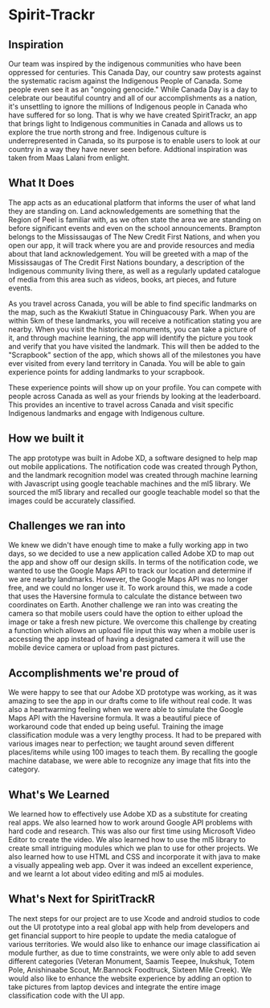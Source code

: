 # Spirit-Trackr
## Inspiration 
Our team was inspired by the indigenous communities who have been oppressed for centuries. This Canada Day, our country saw protests against the systematic racism against the Indigenous People of Canada. Some people even see it as an "ongoing genocide." While Canada Day is a day to celebrate our beautiful country and all of our accomplishments as a nation, it's unsettling to ignore the millions of Indigenous people in Canada who have suffered for so long. That is why we have created SpiritTrackr, an app that brings light to Indigenous communities in Canada and allows us to explore the true north strong and free. Indigenous culture is underrepresented in Canada, so its purpose is to enable users to look at our country in a way they have never seen before. Addtional inspiration was taken from Maas Lalani from enlight.


## What It Does
The app acts as an educational platform that informs the user of what land they are standing on. Land acknowledgements are something that the Region of Peel is familiar with, as we often state the area we are standing on before significant events and even on the school announcements. Brampton belongs to the Mississaugas of The New Credit First Nations, and when you open our app, it will track where you are and provide resources and media about that land acknowledgement. You will be greeted with a map of the Mississaugas of The Credit First Nations boundary, a description of the Indigenous community living there, as well as a regularly updated catalogue of media from this area such as videos, books, art pieces, and future events. 

As you travel across Canada, you will be able to find specific landmarks on the map, such as the Kwakiutl Statue in Chinguacousy Park. When you are within 5km of these landmarks, you will receive a notification stating you are nearby. When you visit the historical monuments, you can take a picture of it, and through machine learning, the app will identify the picture you took and verify that you have visited the landmark. This will then be added to the "Scrapbook" section of the app, which shows all of the milestones you have ever visited from every land territory in Canada. You will be able to gain experience points for adding landmarks to your scrapbook.

These experience points will show up on your profile. You can compete with people across Canada as well as your friends by looking at the leaderboard. This provides an incentive to travel across Canada and visit specific Indigenous landmarks and engage with Indigenous culture. 

## How we built it 
The app prototype was built in Adobe XD, a software designed to help map out mobile applications. The notification code was created through Python, and the landmark recognition model was created through machine learning with Javascript using google teachable machines and the ml5 library. We sourced the ml5 library and recalled our google teachable model so that the images could be accurately classified. 

## Challenges we ran into 
We knew we didn't have enough time to make a fully working app in two days, so we decided to use a new application called Adobe XD to map out the app and show off our design skills. In terms of the notification code, we wanted to use the Google Maps API to track our location and determine if we are nearby landmarks. However, the Google Maps API was no longer free, and we could no longer use it. To work around this, we made a code that uses the Haversine formula to calculate the distance between two coordinates on Earth. Another challenge we ran into was creating the camera so that mobile users could have the option to either upload the image or take a fresh new picture. We overcome this challenge by creating a function which allows an upload file input this way when a mobile user is accessing the app instead of having a designated camera it will use the mobile device camera or upload from past pictures.   

## Accomplishments we're proud of 
We were happy to see that our Adobe XD prototype was working, as it was amazing to see the app in our drafts come to life without real code. It was also a heartwarming feeling when we were able to simulate the Google Maps API with the Haversine formula. It was a beautiful piece of workaround code that ended up being useful. Training the image classification module was a very lengthy process. It had to be prepared with various images near to perfection; we taught around seven different places/items while using 100 images to teach them. By recalling the google machine database, we were able to recognize any image that fits into the category. 


## What's We Learned 
We learned how to effectively use Adobe XD as a substitute for creating real apps. We also learned how to work around Google API problems with hard code and research. This was also our first time using Microsoft Video Editor to create the video.  We also learned how to use the ml5 library to create small intriguing modules which we plan to use for other projects. We also learned how to use HTML and CSS and incorporate it with java to make a visually appealing web app. Over it was indeed an excellent experience, and we learnt a lot about video editing and ml5 ai modules.  


## What's Next for SpiritTrackR
The next steps for our project are to use Xcode and android studios to code out the UI prototype into a real global app with help from developers and get financial support to hire people to update the media catalogue of various territories. We would also like to enhance our image classification ai module further, as due to time constraints, we were only able to add seven different categories (Veteran Monument, Saamis Teepee, Inukshuk, Totem Pole, Anishinaabe Scout, Mr.Bannock Foodtruck, Sixteen Mile Creek). We would also like to enhance the website experience by adding an option to take pictures from laptop devices and integrate the entire image classification code with the UI app. 
